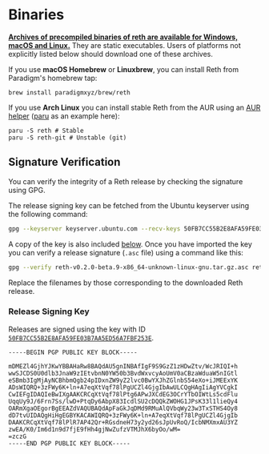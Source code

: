 # Binaries

[**Archives of precompiled binaries of reth are available for Windows, macOS and Linux.**](https://github.com/paradigmxyz/reth/releases) They are static executables. Users of platforms not explicitly listed below should download one of these archives.

If you use **macOS Homebrew** or **Linuxbrew**, you can install Reth from Paradigm's homebrew tap:

```text
brew install paradigmxyz/brew/reth
```

If you use **Arch Linux** you can install stable Reth from the AUR using an [AUR helper](https://wiki.archlinux.org/title/AUR_helpers) ([paru][paru] as an example here):

```text
paru -S reth # Stable
paru -S reth-git # Unstable (git)
```

[paru]: https://github.com/Morganamilo/paru

## Signature Verification

You can verify the integrity of a Reth release by checking the signature using GPG.

The release signing key can be fetched from the Ubuntu keyserver using the following command:

```bash
gpg --keyserver keyserver.ubuntu.com --recv-keys 50FB7CC55B2E8AFA59FE03B7AA5ED56A7FBF253E
```

A copy of the key is also included [below](#release-signing-key). Once you have
imported the key you can verify a release signature (`.asc` file) using a
command like this:

```bash
gpg --verify reth-v0.2.0-beta.9-x86_64-unknown-linux-gnu.tar.gz.asc reth-v0.1.0-beta.9-x86_64-unknown-linux-gnu.tar.gz
```

Replace the filenames by those corresponding to the downloaded Reth release.

### Release Signing Key

Releases are signed using the key with ID [`50FB7CC55B2E8AFA59FE03B7AA5ED56A7FBF253E`](https://keyserver.ubuntu.com/pks/lookup?search=50FB7CC55B2E8AFA59FE03B7AA5ED56A7FBF253E&fingerprint=on&op=index).

```none
-----BEGIN PGP PUBLIC KEY BLOCK-----

mDMEZl4GjhYJKwYBBAHaRw8BAQdAU5gnINBAfIgF9S9GzZ1zHDwZtv/WcJRIQI+h
wwSJCDS0U0dlb3JnaW9zIEtvbnN0YW50b3BvdWxvcyAoUmV0aCBzaWduaW5nIGtl
eSBmb3IgMjAyNCBhbmQgb24pIDxnZW9yZ2lvc0BwYXJhZGlnbS54eXo+iJMEExYK
ADsWIQRQ+3zFWy6K+ln+A7eqXtVqf78lPgUCZl4GjgIbAwULCQgHAgIiAgYVCgkI
CwIEFgIDAQIeBwIXgAAKCRCqXtVqf78lPtg6APwJXCdEG3OCrYTbOIWtLs5cdFlu
UqqUy9J/6Frn7Ss/lwD+PtqDy6AbpX83IcdlSU2cDQQkZWOHG1JPsK33l1lieQy4
OARmXgaOEgorBgEEAZdVAQUBAQdApFaGkJqDMd9RMuAlQVbqWy23w3TxSTHS4Oy8
dD7tvUIDAQgHiHgEGBYKACAWIQRQ+3zFWy6K+ln+A7eqXtVqf78lPgUCZl4GjgIb
DAAKCRCqXtVqf78lPlR7AP42Qr+RGsdneH73y2yd26sJpUvRoQ/IcbNMXmxAU3YZ
zwEA/K0/Im6d1n9d7fjE9fHh4gjNwZufzVTMJhX6byOo/wM=
=zczG
-----END PGP PUBLIC KEY BLOCK-----
```

